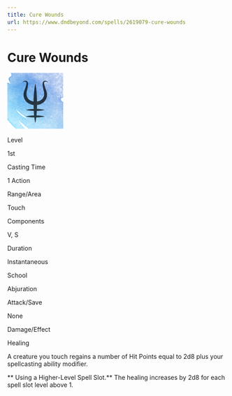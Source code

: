 ```yaml
---
title: Cure Wounds
url: https://www.dndbeyond.com/spells/2619079-cure-wounds
---
```


# Cure Wounds

![Cure Wounds](cure-wounds.png)

Level

1st

Casting Time

1 Action

Range/Area

Touch

Components

V, S

Duration

Instantaneous

School

Abjuration

Attack/Save

None

Damage/Effect

Healing

A creature you touch regains a number of Hit Points equal to 2d8 plus your spellcasting ability modifier.

** Using a Higher-Level Spell Slot.** The healing increases by 2d8 for each spell slot level above 1.